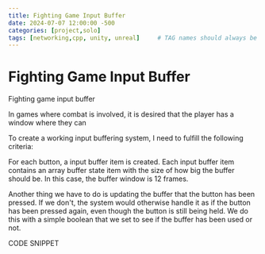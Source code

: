 ```yaml
---
title: Fighting Game Input Buffer
date: 2024-07-07 12:00:00 -500
categories: [project,solo]
tags: [networking,cpp, unity, unreal]     # TAG names should always be lowercase
---
```


# Fighting Game Input Buffer

Fighting game input buffer

In games where combat is involved, it is desired that the player has a window where they can 

To create a working input buffering system, I need to fulfill the following criteria:

<CRITEREA>

For each button, a input buffer item is created. Each input buffer item contains an array buffer state item with the size of how big the buffer should be. In this case, the buffer window is 12 frames.

Another thing we have to do is updating the buffer that the button has been pressed. If we don't, the system would otherwise handle it as if the button has been pressed again, even though the button is still being held. We do this with a simple boolean that we set to see if the buffer has been used or not.

CODE SNIPPET
